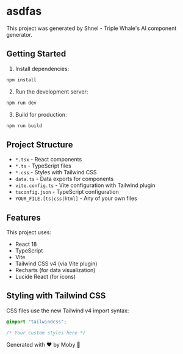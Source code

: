 # asdfas

This project was generated by Shnel - Triple Whale's AI component generator.

## Getting Started

1. Install dependencies:
```bash
npm install
```

2. Run the development server:
```bash
npm run dev
```

3. Build for production:
```bash
npm run build
```

## Project Structure

- `*.tsx` - React components
- `*.ts` - TypeScript files
- `*.css` - Styles with Tailwind CSS
- `data.ts` - Data exports for components
- `vite.config.ts` - Vite configuration with Tailwind plugin
- `tsconfig.json` - TypeScript configuration
- `YOUR_FILE.[ts|css|html]` - Any of your own files

## Features

This project uses:
- React 18
- TypeScript
- Vite
- Tailwind CSS v4 (via Vite plugin)
- Recharts (for data visualization)
- Lucide React (for icons)

## Styling with Tailwind CSS

CSS files use the new Tailwind v4 import syntax:
```css
@import "tailwindcss";

/* Your custom styles here */
```

Generated with ❤️ by Moby 🐳
